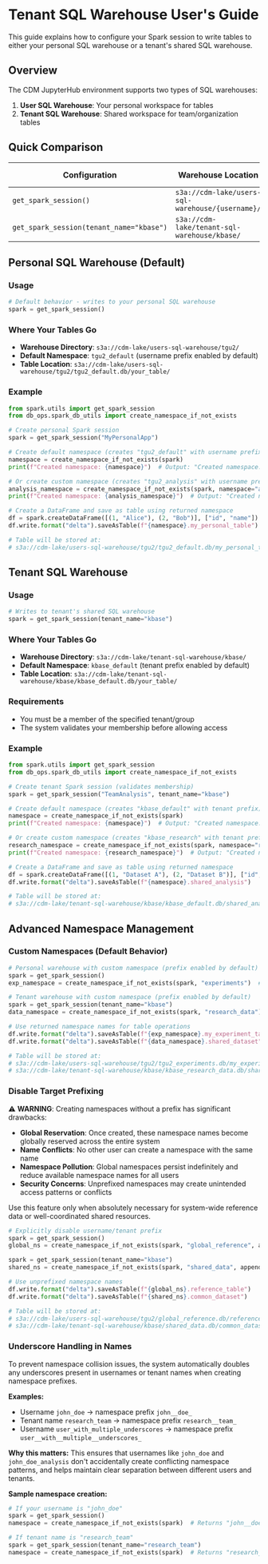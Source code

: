 # Tenant SQL Warehouse User's Guide

This guide explains how to configure your Spark session to write tables to either your personal SQL warehouse or a tenant's shared SQL warehouse.

## Overview

The CDM JupyterHub environment supports two types of SQL warehouses:

1. **User SQL Warehouse**: Your personal workspace for tables
2. **Tenant SQL Warehouse**: Shared workspace for team/organization tables

## Quick Comparison

| Configuration | Warehouse Location | Tables Location | Default Namespace |
|--------------|-------------------|----------------|-------------------|
| `get_spark_session()` | `s3a://cdm-lake/users-sql-warehouse/{username}/` | Personal workspace | `{username}_default` |
| `get_spark_session(tenant_name="kbase")` | `s3a://cdm-lake/tenant-sql-warehouse/kbase/` | Tenant workspace | `kbase_default` |

## Personal SQL Warehouse (Default)

### Usage
```python
# Default behavior - writes to your personal SQL warehouse
spark = get_spark_session()
```

### Where Your Tables Go
- **Warehouse Directory**: `s3a://cdm-lake/users-sql-warehouse/tgu2/`
- **Default Namespace**: `tgu2_default` (username prefix enabled by default)
- **Table Location**: `s3a://cdm-lake/users-sql-warehouse/tgu2/tgu2_default.db/your_table/`

### Example
```python
from spark.utils import get_spark_session
from db_ops.spark_db_utils import create_namespace_if_not_exists

# Create personal Spark session
spark = get_spark_session("MyPersonalApp")

# Create default namespace (creates "tgu2_default" with username prefix)
namespace = create_namespace_if_not_exists(spark)
print(f"Created namespace: {namespace}")  # Output: "Created namespace: tgu2_default"

# Or create custom namespace (creates "tgu2_analysis" with username prefix)
analysis_namespace = create_namespace_if_not_exists(spark, namespace="analysis")
print(f"Created namespace: {analysis_namespace}")  # Output: "Created namespace: tgu2_analysis"

# Create a DataFrame and save as table using returned namespace
df = spark.createDataFrame([(1, "Alice"), (2, "Bob")], ["id", "name"])
df.write.format("delta").saveAsTable(f"{namespace}.my_personal_table")

# Table will be stored at:
# s3a://cdm-lake/users-sql-warehouse/tgu2/tgu2_default.db/my_personal_table/
```

## Tenant SQL Warehouse

### Usage
```python
# Writes to tenant's shared SQL warehouse
spark = get_spark_session(tenant_name="kbase")
```

### Where Your Tables Go
- **Warehouse Directory**: `s3a://cdm-lake/tenant-sql-warehouse/kbase/`
- **Default Namespace**: `kbase_default` (tenant prefix enabled by default)
- **Table Location**: `s3a://cdm-lake/tenant-sql-warehouse/kbase/kbase_default.db/your_table/`

### Requirements
- You must be a member of the specified tenant/group
- The system validates your membership before allowing access

### Example
```python
from spark.utils import get_spark_session
from db_ops.spark_db_utils import create_namespace_if_not_exists

# Create tenant Spark session (validates membership)
spark = get_spark_session("TeamAnalysis", tenant_name="kbase")

# Create default namespace (creates "kbase_default" with tenant prefix)
namespace = create_namespace_if_not_exists(spark)
print(f"Created namespace: {namespace}")  # Output: "Created namespace: kbase_default"

# Or create custom namespace (creates "kbase_research" with tenant prefix)
research_namespace = create_namespace_if_not_exists(spark, namespace="research")
print(f"Created namespace: {research_namespace}")  # Output: "Created namespace: kbase_research"

# Create a DataFrame and save as table using returned namespace
df = spark.createDataFrame([(1, "Dataset A"), (2, "Dataset B")], ["id", "dataset"])
df.write.format("delta").saveAsTable(f"{namespace}.shared_analysis")

# Table will be stored at:
# s3a://cdm-lake/tenant-sql-warehouse/kbase/kbase_default.db/shared_analysis/
```

## Advanced Namespace Management

### Custom Namespaces (Default Behavior)
```python
# Personal warehouse with custom namespace (prefix enabled by default)
spark = get_spark_session()
exp_namespace = create_namespace_if_not_exists(spark, "experiments")  # Returns "tgu2_experiments"

# Tenant warehouse with custom namespace (prefix enabled by default)
spark = get_spark_session(tenant_name="kbase")
data_namespace = create_namespace_if_not_exists(spark, "research_data")  # Returns "kbase_research_data"

# Use returned namespace names for table operations
df.write.format("delta").saveAsTable(f"{exp_namespace}.my_experiment_table")
df.write.format("delta").saveAsTable(f"{data_namespace}.shared_dataset")

# Table will be stored at:
# s3a://cdm-lake/users-sql-warehouse/tgu2/tgu2_experiments.db/my_experiment_table/
# s3a://cdm-lake/tenant-sql-warehouse/kbase/kbase_research_data.db/shared_dataset/
```

### Disable Target Prefixing

⚠️ **WARNING**: Creating namespaces without a prefix has significant drawbacks:
- **Global Reservation**: Once created, these namespace names become globally reserved across the entire system
- **Name Conflicts**: No other user can create a namespace with the same name
- **Namespace Pollution**: Global namespaces persist indefinitely and reduce available namespace names for all users
- **Security Concerns**: Unprefixed namespaces may create unintended access patterns or conflicts

Use this feature only when absolutely necessary for system-wide reference data or well-coordinated shared resources.

```python
# Explicitly disable username/tenant prefix
spark = get_spark_session()
global_ns = create_namespace_if_not_exists(spark, "global_reference", append_target=False)  # Returns "global_reference"

spark = get_spark_session(tenant_name="kbase")
shared_ns = create_namespace_if_not_exists(spark, "shared_data", append_target=False)  # Returns "shared_data"

# Use unprefixed namespace names
df.write.format("delta").saveAsTable(f"{global_ns}.reference_table")
df.write.format("delta").saveAsTable(f"{shared_ns}.common_dataset")

# Table will be stored at:
# s3a://cdm-lake/users-sql-warehouse/tgu2/global_reference.db/reference_table/
# s3a://cdm-lake/tenant-sql-warehouse/kbase/shared_data.db/common_dataset/
```

### Underscore Handling in Names

To prevent namespace collision issues, the system automatically doubles any underscores present in usernames or tenant names when creating namespace prefixes.

**Examples:**
- Username `john_doe` → namespace prefix `john__doe_`
- Tenant name `research_team` → namespace prefix `research__team_`
- Username `user_with_multiple_underscores` → namespace prefix `user__with__multiple__underscores_`

**Why this matters:**
This ensures that usernames like `john_doe` and `john_doe_analysis` don't accidentally create conflicting namespace patterns, and helps maintain clear separation between different users and tenants.

**Sample namespace creation:**
```python
# If your username is "john_doe"
spark = get_spark_session()
namespace = create_namespace_if_not_exists(spark)  # Returns "john__doe_default"

# If tenant name is "research_team"
spark = get_spark_session(tenant_name="research_team")
namespace = create_namespace_if_not_exists(spark)  # Returns "research__team_default"
```

